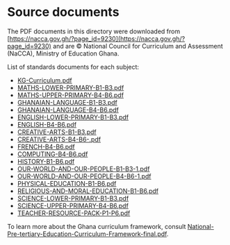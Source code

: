 Source documents
================

The PDF documents in this directory were downloaded from 
[https://nacca.gov.gh/?page_id=9230](https://nacca.gov.gh/?page_id=9230) and 
are © National Council for Curriculum and Assessment (NaCCA), Ministry of Education Ghana.

List of standards documents for each subject:
  - [KG-Curriculum.pdf](./KG-Curriculum.pdf)
  - [MATHS-LOWER-PRIMARY-B1-B3.pdf](./MATHS-LOWER-PRIMARY-B1-B3.pdf)
  - [MATHS-UPPER-PRIMARY-B4-B6.pdf](./MATHS-UPPER-PRIMARY-B4-B6.pdf)
  - [GHANAIAN-LANGUAGE-B1-B3.pdf](./GHANAIAN-LANGUAGE-B1-B3.pdf)
  - [GHANAIAN-LANGUAGE-B4-B6.pdf](./GHANAIAN-LANGUAGE-B4-B6.pdf)
  - [ENGLISH-LOWER-PRIMARY-B1-B3.pdf](./ENGLISH-LOWER-PRIMARY-B1-B3.pdf)
  - [ENGLISH-B4-B6.pdf](./ENGLISH-B4-B6.pdf)
  - [CREATIVE-ARTS-B1-B3.pdf](./CREATIVE-ARTS-B1-B3.pdf)
  - [CREATIVE-ARTS-B4-B6-.pdf](./CREATIVE-ARTS-B4-B6-.pdf)
  - [FRENCH-B4-B6.pdf](./FRENCH-B4-B6.pdf)
  - [COMPUTING-B4-B6.pdf](./COMPUTING-B4-B6.pdf)
  - [HISTORY-B1-B6.pdf](./HISTORY-B1-B6.pdf)
  - [OUR-WORLD-AND-OUR-PEOPLE-B1-B3-1.pdf](./OUR-WORLD-AND-OUR-PEOPLE-B1-B3-1.pdf)
  - [OUR-WORLD-AND-OUR-PEOPLE-B4-B6-1.pdf](./OUR-WORLD-AND-OUR-PEOPLE-B4-B6-1.pdf)
  - [PHYSICAL-EDUCATION-B1-B6.pdf](./PHYSICAL-EDUCATION-B1-B6.pdf)
  - [RELIGIOUS-AND-MORAL-EDUCATION-B1-B6.pdf](./RELIGIOUS-AND-MORAL-EDUCATION-B1-B6.pdf)
  - [SCIENCE-LOWER-PRIMARY-B1-B3.pdf](./SCIENCE-LOWER-PRIMARY-B1-B3.pdf)
  - [SCIENCE-UPPER-PRIMARY-B4-B6.pdf](./SCIENCE-UPPER-PRIMARY-B4-B6.pdf)
  - [TEACHER-RESOURCE-PACK-P1-P6.pdf](./TEACHER-RESOURCE-PACK-P1-P6.pdf)


To learn more about the Ghana curriculum framework, consult 
[National-Pre-tertiary-Education-Curriculum-Framework-final.pdf](./National-Pre-tertiary-Education-Curriculum-Framework-final.pdf).
